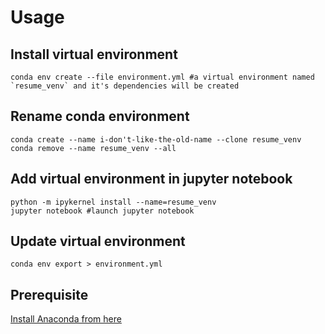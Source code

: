 # Usage

## Install virtual environment
```console
conda env create --file environment.yml #a virtual environment named `resume_venv` and it's dependencies will be created
```

## Rename conda environment
```console
conda create --name i-don't-like-the-old-name --clone resume_venv
conda remove --name resume_venv --all
```

## Add virtual environment in jupyter notebook
```console
python -m ipykernel install --name=resume_venv
jupyter notebook #launch jupyter notebook
```

## Update virtual environment
```console
conda env export > environment.yml 
```

## Prerequisite
[Install Anaconda from here](https://www.anaconda.com/products/individual)

